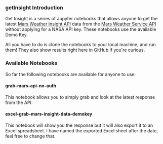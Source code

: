 ### getInsight Introduction
Get Insight is a series of Jupyter notebooks that allows anyone to get the latest [Mars Weather Insight API](https://mars.nasa.gov/insight/weather/) data from the [Mars Weather Service API](https://api.nasa.gov/) without applying for a NASA API key. These notebooks use the available Demo Key.

All you have to do is clone the notebooks to your local machine, and run them! They also show results right here in GitHub if you're curious. 

### Available Notebooks
So far the following notebooks are available for anyone to use:

#### grab-mars-api-no-auth
This notebook allows you to simply grab and look at the latest response from the API.

#### excel-grab-mars-insight-data-demokey
This notebook will show you the response but it will also export it to an Excel spreadsheet.
I have named the exported Excel sheet after the date, feel free to change that. 
